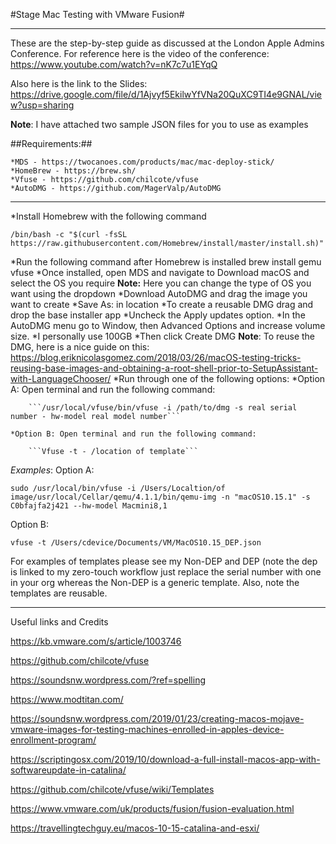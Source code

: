 #Stage Mac Testing with VMware Fusion#

------------------------------------------------------------------------------------------------------------------------------
These are the step-by-step guide as discussed at the London Apple Admins Conference. For reference here is the video of the conference: https://www.youtube.com/watch?v=nK7c7u1EYqQ

Also here is the link to the Slides:
https://drive.google.com/file/d/1Ajvyf5EkilwYfVNa20QuXC9TI4e9GNAL/view?usp=sharing

**Note**: I have attached two sample JSON files for you to use as examples

##Requirements:## 

    *MDS - https://twocanoes.com/products/mac/mac-deploy-stick/
    *HomeBrew - https://brew.sh/
    *Vfuse - https://github.com/chilcote/vfuse
    *AutoDMG - https://github.com/MagerValp/AutoDMG


------------------------------------------------------------------------------------------------------------------------------
*Install Homebrew with the following command  

```/bin/bash -c "$(curl -fsSL https://raw.githubusercontent.com/Homebrew/install/master/install.sh)" ```

*Run the following command after Homebrew is installed brew install gemu vfuse
*Once installed, open MDS and navigate to Download macOS and select the OS you require
    **Note:** Here you can change the type of OS you want using the dropdown
*Download  AutoDMG and drag the image you want to create
    *Save As: in location
        *To create a reusable DMG drag and drop the base installer app
        *Uncheck the Apply updates option.
    *In the AutoDMG menu go to Window, then Advanced Options and increase volume size.
        *I personally use 100GB
    *Then click Create DMG
        **Note**: To reuse the DMG, here is a nice guide on this: https://blog.eriknicolasgomez.com/2018/03/26/macOS-testing-tricks-reusing-base-images-and-obtaining-a-root-shell-prior-to-SetupAssistant-with-LanguageChooser/
*Run through one of the following options:
    *Option A: Open terminal and run the following command:
        
        ```/usr/local/vfuse/bin/vfuse -i /path/to/dmg -s real serial number - hw-model real model number```

    *Option B: Open terminal and run the following command:
        
        ```Vfuse -t - /location of template```

*Examples*:
Option A: 

```sudo /usr/local/bin/vfuse -i /Users/Localtion/of image/usr/local/Cellar/qemu/4.1.1/bin/qemu-img -n "macOS10.15.1" -s C0bfajfa2j421 --hw-model Macmini8,1```

Option B: 

```vfuse -t /Users/cdevice/Documents/VM/MacOS10.15_DEP.json```

For examples of templates please see my Non-DEP and DEP (note the dep is linked to my zero-touch workflow just replace the serial number with one in your org whereas the Non-DEP is a generic template. Also, note the templates are reusable.

------------------------------------------------------------------------------------------------------------------------------
Useful links and Credits

https://kb.vmware.com/s/article/1003746

https://github.com/chilcote/vfuse

https://soundsnw.wordpress.com/?ref=spelling

https://www.modtitan.com/

https://soundsnw.wordpress.com/2019/01/23/creating-macos-mojave-vmware-images-for-testing-machines-enrolled-in-apples-device-enrollment-program/

https://scriptingosx.com/2019/10/download-a-full-install-macos-app-with-softwareupdate-in-catalina/

https://github.com/chilcote/vfuse/wiki/Templates

https://www.vmware.com/uk/products/fusion/fusion-evaluation.html

https://travellingtechguy.eu/macos-10-15-catalina-and-esxi/



